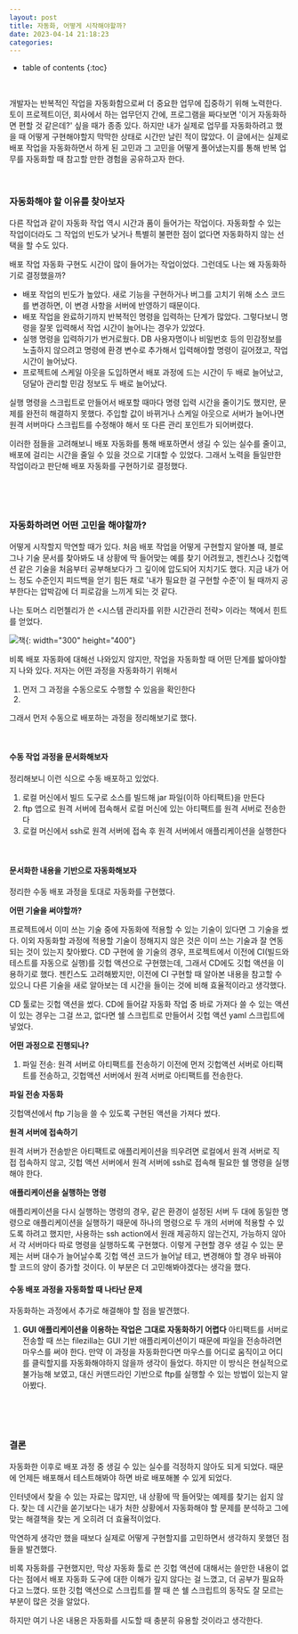 ```yaml
---
layout: post
title: 자동화, 어떻게 시작해야할까?
date: 2023-04-14 21:18:23
categories: 
---
```

* table of contents
{:toc}

&nbsp;

개발자는 반복적인 작업을 자동화함으로써 더 중요한 업무에 집중하기 위해 노력한다. 토이 프로젝트이던, 회사에서 하는 업무던지 간에, 프로그램을 짜다보면 '이거 자동화하면 편할 것 같은데?' 싶을 때가 종종 있다. 하지만 내가 실제로 업무를 자동화하려고 했을 때 어떻게 구현해야할지 막막한 상태로 시간만 날린 적이 많았다. 이 글에서는 실제로 배포 작업을 자동화하면서 하게 된 고민과 그 고민을 어떻게 풀어냈는지를 통해 반복 업무를 자동화할 때 참고할 만한 경험을 공유하고자 한다.

&nbsp;

### 자동화해야 할 이유를 찾아보자

다른 작업과 같이 자동화 작업 역시 시간과 품이 들어가는 작업이다. 자동화할 수 있는 작업이더라도 그 작업의 빈도가 낮거나 특별히 불편한 점이 없다면 자동화하지 않는 선택을 할 수도 있다.

배포 작업 자동화 구현도 시간이 많이 들어가는 작업이었다. 그런데도 나는 왜 자동화하기로 결정했을까?

- 배포 작업의 빈도가 높았다. 새로 기능을 구현하거나 버그를 고치기 위해 소스 코드를 변경하면, 이 변경 사항을 서버에 반영하기 때문이다.
- 배포 작업을 완료하기까지 반복적인 명령을 입력하는 단계가 많았다. 그렇다보니 명령을 잘못 입력해서 작업 시간이 늘어나는 경우가 있었다.
- 실행 명령을 입력하기가 번거로웠다. DB 사용자명이나 비밀번호 등의 민감정보를 노출하지 않으려고 명령에 환경 변수로 추가해서 입력해야할 명령이 길어졌고, 작업 시간이 늘어났다.
- 프로젝트에 스케일 아웃을 도입하면서 배포 과정에 드는 시간이 두 배로 늘어났고, 덩달아 관리할 민감 정보도 두 배로 늘어났다.

실행 명령을 스크립트로 만들어서 배포할 때마다 명령 입력 시간을 줄이기도 했지만, 문제를 완전히 해결하지 못했다. 주입할 값이 바뀌거나 스케일 아웃으로 서버가 늘어나면 원격 서버마다 스크립트를 수정해야 해서 또 다른 관리 포인트가 되어버렸다.

이러한 점들을 고려해보니 배포 자동화를 통해 배포하면서 생길 수 있는 실수를 줄이고, 배포에 걸리는 시간을 줄일 수 있을 것으로 기대할 수 있었다. 그래서 노력을 들일만한 작업이라고 판단해 배포 자동화를 구현하기로 결정했다.

&nbsp;

&nbsp;

### 자동화하려면 어떤 고민을 해야할까?

어떻게 시작할지 막연할 때가 있다. 처음 배포 작업을 어떻게 구현할지 알아볼 때, 블로그나 기술 문서를 찾아봐도 내 상황에 딱 들어맞는 예를 찾기 어려웠고, 젠킨스나 깃헙액션 같은 기술을 처음부터 공부해보다가 그 깊이에 압도되어 지치기도 했다. 지금 내가 어느 정도 수준인지 피드백을 얻기 힘든 채로 '내가 필요한 걸 구현할 수준'이 될 때까지 공부한다는 압박감에 더 피로감을 느끼게 되는 것 같다.

나는 토머스 리먼첼리가 쓴 \<시스템 관리자를 위한 시간관리 전략\> 이라는 책에서 힌트를 얻었다.

![책](/images/automate-book.png){: width="300" height="400"}

비록 배포 자동화에 대해선 나와있지 않지만, 작업을 자동화할 때 어떤 단계를 밟아야할지 나와 있다. 저자는 어떤 과정을 자동화하기 위해서 

1. 먼저 그 과정을 수동으로도 수행할 수 있음을 확인한다
2. 

그래서 먼저 수동으로 배포하는 과정을 정리해보기로 했다.

&nbsp;

#### 수동 작업 과정을 문서화해보자

정리해보니 이런 식으로 수동 배포하고 있었다.

1. 로컬 머신에서 빌드 도구로 소스를 빌드해 jar 파일(이하 아티팩트)을 만든다
2. ftp 앱으로 원격 서버에 접속해서 로컬 머신에 있는 아티팩트를 원격 서버로 전송한다
3. 로컬 머신에서 ssh로 원격 서버에 접속 후 원격 서버에서 애플리케이션을 실행한다

&nbsp;

#### 문서화한 내용을 기반으로 자동화해보자

정리한 수동 배포 과정을 토대로 자동화를 구현했다.

**어떤 기술을 써야할까?**

프로젝트에서 이미 쓰는 기술 중에 자동화에 적용할 수 있는 기술이 있다면 그 기술을 썼다. 이외 자동화할 과정에 적용할 기술이 정해지지 않은 것은 이미 쓰는 기술과 잘 연동되는 것이 있는지 찾아봤다.
CD 구현에 쓸 기술의 경우, 프로젝트에서 이전에 CI(빌드와 테스트를 자동으로 실행)를 깃헙 액션으로 구현했는데, 그래서 CD에도 깃헙 액션을 이용하기로 했다.
젠킨스도 고려해봤지만, 이전에 CI 구현할 때 알아본 내용을 참고할 수 있으니 다른 기술을 새로 알아보는 데 시간을 들이는 것에 비해 효율적이라고 생각했다.

CD 툴로는 깃헙 액션을 썼다. CD에 들어갈 자동화 작업 중 바로 가져다 쓸 수 있는 액션이 있는 경우는 그걸 쓰고, 없다면 쉘 스크립트로 만들어서 깃헙 액션 yaml 스크립트에 넣었다.

**어떤 과정으로 진행되나?**

1. 파일 전송: 원격 서버로 아티팩트를 전송하기 이전에 먼저 깃헙액션 서버로 아티팩트를 전송하고, 깃헙액션 서버에서 원격 서버로 아티팩트를 전송한다.

**파일 전송 자동화**

깃헙액션에서 ftp 기능을 쓸 수 있도록 구현된 액션을 가져다 썼다.

**원격 서버에 접속하기**

원격 서버가 전송받은 아티팩트로 애플리케이션을 띄우려면 로컬에서 원격 서버로 직접 접속하지 않고, 깃헙 액션 서버에서 원격 서버에 ssh로 접속해 필요한 쉘 명령을 실행해야 한다.

**애플리케이션을 실행하는 명령**

애플리케이션을 다시 실행하는 명령의 경우, 같은 환경이 설정된 서버 두 대에 동일한 명령으로 애플리케이션을 실행하기 때문에 하나의 명령으로 두 개의 서버에 적용할 수 있도록 하려고 했지만, 사용하는 ssh action에서 원래 제공하지 않는건지, 가능하지 않아서 각 서버마다 따로 명령을 실행하도록 구현했다.
이렇게 구현할 경우 생길 수 있는 문제는 서버 대수가 늘어날수록 깃헙 액션 코드가 늘어날 테고, 변경해야 할 경우 바꿔야 할 코드의 양이 증가할 것이다. 이 부분은 더 고민해봐야겠다는 생각을 했다.

#### 수동 배포 과정을 자동화할 때 나타난 문제

자동화하는 과정에서 추가로 해결해야 할 점을 발견했다.

1. **GUI 애플리케이션을 이용하는 작업은 그대로 자동화하기 어렵다**
아티팩트를 서버로 전송할 때 쓰는 filezilla는 GUI 기반 애플리케이션이기 때문에 파일을 전송하려면 마우스를 써야 한다. 만약 이 과정을 자동화한다면 마우스를 어디로 움직이고 어디를 클릭할지를 자동화해야하지 않을까 생각이 들었다. 하지만 이 방식은 현실적으로 불가능해 보였고, 대신 커맨드라인 기반으로 ftp를 실행할 수 있는 방법이 있는지 알아봤다.

&nbsp;

&nbsp;

### 결론

자동화한 이후로 배포 과정 중 생길 수 있는 실수를 걱정하지 않아도 되게 되었다. 때문에 언제든 배포해서 테스트해봐야 하면 바로 배포해볼 수 있게 되었다.

인터넷에서 찾을 수 있는 자료는 많지만, 내 상황에 딱 들어맞는 예제를 찾기는 쉽지 않다. 찾는 데 시간을 쏟기보다는 내가 처한 상황에서 자동화해야 할 문제를 분석하고 그에 맞는 해결책을 찾는 게 오히려 더 효율적이었다.

막연하게 생각만 했을 때보다 실제로 어떻게 구현할지를 고민하면서 생각하지 못했던 점들을 발견했다.

비록 자동화를 구현했지만, 막상 자동화 툴로 쓴 깃헙 액션에 대해서는 쓸만한 내용이 없다는 점에서 배포 자동화 도구에 대한 이해가 깊지 않다는 걸 느꼈고, 더 공부가 필요하다고 느꼈다. 또한 깃헙 액션으로 스크립트를 짤 때 쓴 쉘 스크립트의 동작도 잘 모르는 부분이 많은 것을 알았다.

하지만 여기 나온 내용은 자동화를 시도할 때 충분히 유용할 것이라고 생각한다.
